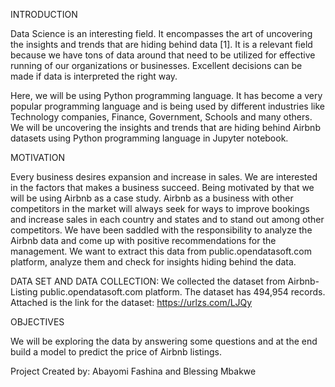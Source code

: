 INTRODUCTION

Data Science is an interesting field. It encompasses the art of uncovering the insights and trends that are hiding behind data [1]. It is a relevant field because we have tons of data around that need to be utilized for effective running of our organizations or businesses. Excellent decisions can be made if data is interpreted the right way.

Here, we will be using Python programming language. It has become a very popular programming language and is being used by different industries like Technology companies, Finance, Government, Schools and many others. We will be uncovering the insights and trends that are hiding behind Airbnb datasets using Python programming language in Jupyter notebook.

MOTIVATION

Every business desires expansion and increase in sales. We are interested in the factors that makes a business succeed. Being motivated by that we will be using Airbnb as a case study. Airbnb as a business with other competitors in the market will always seek for ways to improve bookings and increase sales in each country and states and to stand out among other competitors. We have been saddled with the responsibility to analyze the Airbnb data and come up with positive recommendations for the management. We want to extract this data from public.opendatasoft.com platform, analyze them and check for insights hiding behind the data.

DATA SET AND DATA COLLECTION: We collected the dataset from Airbnb-Listing public.opendatasoft.com platform. The dataset has 494,954 records. Attached is the link for the dataset: https://urlzs.com/LJQy

OBJECTIVES

We will be exploring the data by answering some questions and at the end build a model to predict the price of Airbnb listings.

Project Created by: Abayomi Fashina and Blessing Mbakwe

